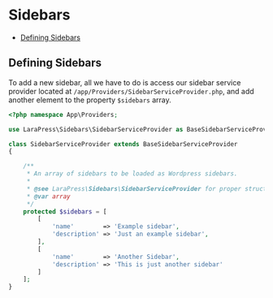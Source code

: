 # Sidebars

- [Defining Sidebars](#defining-sidebars)

<a name="defining-sidebars"></a>
## Defining Sidebars

To add a new sidebar, all we have to do is access our sidebar service provider located at `/app/Providers/SidebarServiceProvider.php`, 
and add another element to the property `$sidebars` array.

```php
<?php namespace App\Providers;

use LaraPress\Sidebars\SidebarServiceProvider as BaseSidebarServiceProvider;

class SidebarServiceProvider extends BaseSidebarServiceProvider
{

    /**
     * An array of sidebars to be loaded as Wordpress sidebars.
     *
     * @see LaraPress\Sidebars\SidebarServiceProvider for proper structure
     * @var array
     */
    protected $sidebars = [
        [
            'name'        => 'Example sidebar',
            'description' => 'Just an example sidebar',
        ],
        [
            'name'        => 'Another Sidebar',
            'description' => 'This is just another sidebar'
        ]
    ];
}
```
